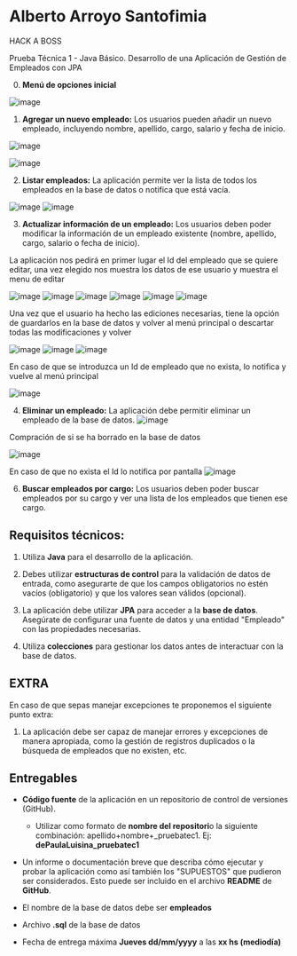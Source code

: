 # Alberto Arroyo Santofimia

HACK A BOSS

Prueba Técnica 1 - Java Básico. Desarrollo de una Aplicación de Gestión de Empleados con JPA


0. **Menú de opciones inicial**

![image](https://github.com/user-attachments/assets/c5d438b0-a0cd-4e8b-9711-a58e9e784dfb)

1. **Agregar un nuevo empleado:** Los usuarios pueden añadir un nuevo empleado, incluyendo nombre, apellido, cargo, salario y fecha de inicio.

![image](https://github.com/user-attachments/assets/db8e1385-dbce-4a8f-b73e-ab7e079c48dc)

![image](https://github.com/user-attachments/assets/3d4a4f63-2964-4092-8f7d-5ecee12e0f0d)

 
2. **Listar empleados:** La aplicación permite ver la lista de todos los empleados en la base de datos o notifica que está vacía.

![image](https://github.com/user-attachments/assets/dfbeb56e-b4e6-4178-a597-d6b59384c341)
![image](https://github.com/user-attachments/assets/0f5f4a4b-6f59-4993-a902-3b15554819aa)

    
3. **Actualizar información de un empleado:** Los usuarios deben poder modificar la información de un empleado existente (nombre, apellido, cargo, salario o fecha de inicio).

La aplicación nos pedirá en primer lugar el Id del empleado que se quiere editar, una vez elegido nos muestra los datos de ese usuario y muestra el menu de editar

![image](https://github.com/user-attachments/assets/e9deab9c-f7c6-4513-895d-59cff2e0de73)
![image](https://github.com/user-attachments/assets/de230cab-887f-4b5d-a555-d9f64d6621d1)
![image](https://github.com/user-attachments/assets/b1095dfb-f5a1-4d56-bc65-c0ba860ec517)
![image](https://github.com/user-attachments/assets/92aae99e-2105-4f5d-8c02-bb2073dd7ba0)
![image](https://github.com/user-attachments/assets/bc5fe31e-8f13-49a8-8d38-b1a4f582aac3)
![image](https://github.com/user-attachments/assets/df9a3d87-06e7-40fb-9ccf-39e94a189e51)

Una vez que el usuario ha hecho las ediciones necesarias, tiene la opción de guardarlos en la base de datos y volver al menú principal o descartar todas las modificaciones y volver

![image](https://github.com/user-attachments/assets/0410d98d-76be-46a6-994f-0f06ef9bb8c5)
![image](https://github.com/user-attachments/assets/f2cf41ae-f419-4711-8473-4d09a3d541a7)
![image](https://github.com/user-attachments/assets/f3480132-2907-423b-9347-60488a31c37c)


En caso de que se introduzca un Id de empleado que no exista, lo notifica y vuelve al menú principal

![image](https://github.com/user-attachments/assets/f78292ec-2b7a-4ded-bf08-71f166b6a52d)

    
4. **Eliminar un empleado:** La aplicación debe permitir eliminar un empleado de la base de datos.
![image](https://github.com/user-attachments/assets/91d228fb-4b4d-4fc4-8dc7-d22eb4bb42fb)

Compración de si se ha borrado en la base de datos

![image](https://github.com/user-attachments/assets/0f166409-65a5-4759-9fb6-842e9ec09a51)


En caso de que no exista el Id lo notifica por pantalla
![image](https://github.com/user-attachments/assets/204e8f50-beea-457d-a04d-4de66c5ec394)

6. **Buscar empleados por cargo:** Los usuarios deben poder buscar empleados por su cargo y ver una lista de los empleados que tienen ese cargo.
    

## **Requisitos técnicos:**

1. Utiliza **Java** para el desarrollo de la aplicación.
    
2. Debes utilizar **estructuras de control** para la validación de datos de entrada, como asegurarte de que los campos obligatorios no estén vacíos (obligatorio) y que los valores sean válidos (opcional).
    
3. La aplicación debe utilizar **JPA** para acceder a la **base de datos**. Asegúrate de configurar una fuente de datos y una entidad "Empleado" con las propiedades necesarias.
    
4. Utiliza **colecciones** para gestionar los datos antes de interactuar con la base de datos.
    

## **EXTRA**

En caso de que sepas manejar excepciones te proponemos el siguiente punto extra:

1. La aplicación debe ser capaz de manejar errores y excepciones de manera apropiada, como la gestión de registros duplicados o la búsqueda de empleados que no existen, etc.
    

## **Entregables**

- **Código fuente** de la aplicación en un repositorio de control de versiones (GitHub).
    
    - Utilizar como formato de **nombre del repositori**o la siguiente combinación: apellido+nombre+_pruebatec1. Ej: **dePaulaLuisina_pruebatec1**
        
- Un informe o documentación breve que describa cómo ejecutar y probar la aplicación como así también los "SUPUESTOS" que pudieron ser considerados. Esto puede ser incluido en el archivo **README** de **GitHub**.
    
- El nombre de la base de datos debe ser **empleados**
    
- Archivo **.sql** de la base de datos
    
- Fecha de entrega máxima **Jueves dd/mm/yyyy** a las **xx hs (mediodía)**
